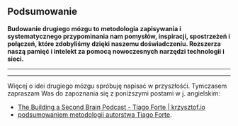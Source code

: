 ## Podsumowanie
**Budowanie drugiego mózgu to metodologia zapisywania i systematycznego przypominania nam pomysłów, inspiracji, spostrzeżeń i połączeń, które zdobyliśmy dzięki naszemu doświadczeniu. Rozszerza naszą pamięć i intelekt za pomocą nowoczesnych narzędzi technologii i sieci.**

---
---
Więcej o idei drugiego mózgu spróbuję napisać w przyszłośći. Tymczasem zapraszam Was do zapoznania się z poniższymi postami w j. angielskim:
- [The Building a Second Brain Podcast - Tiago Forte | krzysztof.io](https://krzysztof.io/basb-podcast/)
- [podsumowaniem metodologii autorstwa Tiago Forte](https://fortelabs.co/blog/basboverview/).
